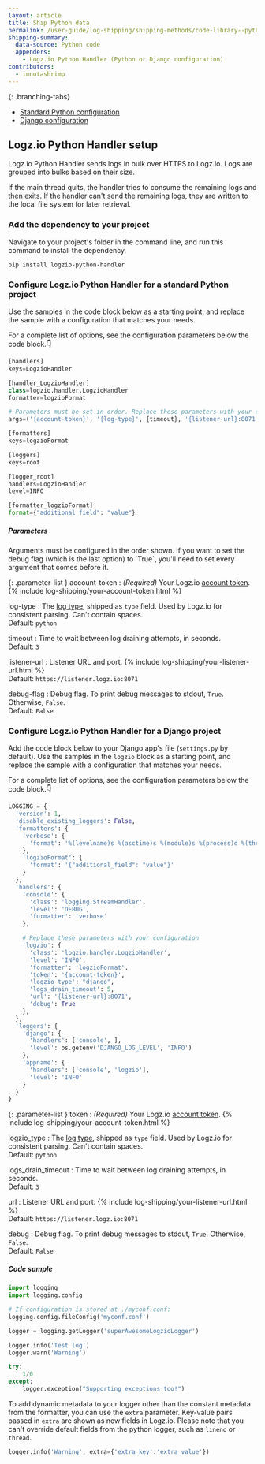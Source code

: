 ```yaml
---
layout: article
title: Ship Python data
permalink: /user-guide/log-shipping/shipping-methods/code-library--python.html
shipping-summary:
  data-source: Python code
  appenders:
    - Logz.io Python Handler (Python or Django configuration)
contributors:
  - imnotashrimp
---
```


<div class="branching-container">

{: .branching-tabs}
  * [Standard Python configuration](#python-config)
  * [Django configuration](#django-config)

## Logz.io Python Handler setup

Logz.io Python Handler sends logs in bulk over HTTPS to Logz.io.
Logs are grouped into bulks based on their size.

If the main thread quits, the handler tries to consume the remaining logs and then exits.
If the handler can't send the remaining logs, they are written to the local file system for later retrieval.

### Add the dependency to your project

Navigate to your project's folder in the command line, and run this command to install the dependency.

```shell
pip install logzio-python-handler
```

<div id="python-config">

### Configure Logz.io Python Handler for a standard Python project

Use the samples in the code block below as a starting point, and replace the sample with a configuration that matches your needs.

For a complete list of options, see the configuration parameters below the code block.👇

```python
[handlers]
keys=LogzioHandler

[handler_LogzioHandler]
class=logzio.handler.LogzioHandler
formatter=logzioFormat

# Parameters must be set in order. Replace these parameters with your configuration.
args=('{account-token}', '{log-type}', {timeout}, '{listener-url}:8071', {debug-flag})

[formatters]
keys=logzioFormat

[loggers]
keys=root

[logger_root]
handlers=LogzioHandler
level=INFO

[formatter_logzioFormat]
format={"additional_field": "value"}
```

##### Parameters

<div class="info-box important">
  Arguments must be configured in the order shown.
  If you want to set the debug flag (which is the last option) to `True`, you'll need to set every argument that comes before it.
</div>

{: .parameter-list }
account-token
  : _(Required)_ Your Logz.io [account token](https://app.logz.io/#/dashboard/settings/general). {% include log-shipping/your-account-token.html %}

log-type
  : The [log type](https://docs.logz.io/user-guide/log-shipping/built-in-log-types.html), shipped as `type` field.
  Used by Logz.io for consistent parsing.
  Can't contain spaces. <br />
  <span class="sm bold">Default:</span> `python`

timeout
  : Time to wait between log draining attempts, in seconds. <br />
  <span class="sm bold">Default:</span> `3`

listener-url
  : Listener URL and port. {% include log-shipping/your-listener-url.html %} <br />
  <span class="sm bold">Default:</span> `https://listener.logz.io:8071`

debug-flag
  : Debug flag.
  To print debug messages to stdout, `True`.
  Otherwise, `False`. <br />
  <span class="sm bold">Default:</span> `False`

</div>

<div id="django-config">

### Configure Logz.io Python Handler for a Django project

Add the code block below to your Django app's file (`settings.py` by default). Use the samples in the `logzio` block as a starting point, and replace the sample with a configuration that matches your needs.

For a complete list of options, see the configuration parameters below the code block.👇

```python
LOGGING = {
  'version': 1,
  'disable_existing_loggers': False,
  'formatters': {
    'verbose': {
      'format': '%(levelname)s %(asctime)s %(module)s %(process)d %(thread)d %(message)s'
    },
    'logzioFormat': {
      'format': '{"additional_field": "value"}'
    }
  },
  'handlers': {
    'console': {
      'class': 'logging.StreamHandler',
      'level': 'DEBUG',
      'formatter': 'verbose'
    },

    # Replace these parameters with your configuration
    'logzio': {
      'class': 'logzio.handler.LogzioHandler',
      'level': 'INFO',
      'formatter': 'logzioFormat',
      'token': '{account-token}',
      'logzio_type': "django",
      'logs_drain_timeout': 5,
      'url': '{listener-url}:8071',
      'debug': True
    },
  },
  'loggers': {
    'django': {
      'handlers': ['console', ],
      'level': os.getenv('DJANGO_LOG_LEVEL', 'INFO')
    },
    'appname': {
      'handlers': ['console', 'logzio'],
      'level': 'INFO'
    }
  }
}
```

{: .parameter-list }
token
  : _(Required)_ Your Logz.io [account token](https://app.logz.io/#/dashboard/settings/general). {% include log-shipping/your-account-token.html %}

logzio_type
  : The [log type](https://docs.logz.io/user-guide/log-shipping/built-in-log-types.html), shipped as `type` field.
  Used by Logz.io for consistent parsing.
  Can't contain spaces. <br />
  <span class="sm bold">Default:</span> `python`

logs_drain_timeout
  : Time to wait between log draining attempts, in seconds. <br />
  <span class="sm bold">Default:</span> `3`

url
  : Listener URL and port. {% include log-shipping/your-listener-url.html %} <br />
  <span class="sm bold">Default:</span> `https://listener.logz.io:8071`

debug
  : Debug flag.
  To print debug messages to stdout, `True`.
  Otherwise, `False`. <br />
  <span class="sm bold">Default:</span> `False`

</div>

</div>

##### Code sample

```python
import logging
import logging.config

# If configuration is stored at ./myconf.conf:
logging.config.fileConfig('myconf.conf')

logger = logging.getLogger('superAwesomeLogzioLogger')

logger.info('Test log')
logger.warn('Warning')

try:
    1/0
except:
    logger.exception("Supporting exceptions too!")
```

To add dynamic metadata to your logger other than the constant metadata from the formatter, you can use the `extra` parameter.
Key-value pairs passed in `extra` are shown as new fields in Logz.io.
Please note that you can't override default fields from the python logger, such as `lineno` or `thread`.

```python
logger.info('Warning', extra={'extra_key':'extra_value'})
```